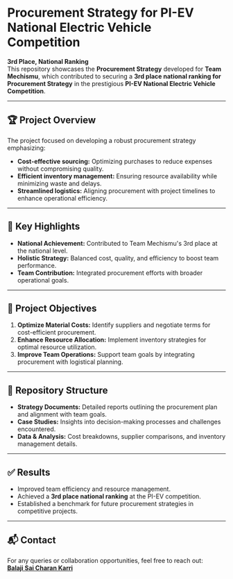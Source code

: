 # Procurement Strategy for PI-EV National Electric Vehicle Competition

**3rd Place, National Ranking**  
This repository showcases the **Procurement Strategy** developed for **Team Mechismu**, which contributed to securing a **3rd place national ranking for Procurement Strategy** in the prestigious **PI-EV National Electric Vehicle Competition**.

---

## 🏆 Project Overview

The project focused on developing a robust procurement strategy emphasizing:  
- **Cost-effective sourcing:** Optimizing purchases to reduce expenses without compromising quality.  
- **Efficient inventory management:** Ensuring resource availability while minimizing waste and delays.  
- **Streamlined logistics:** Aligning procurement with project timelines to enhance operational efficiency.  

---

## 🚀 Key Highlights
- **National Achievement:** Contributed to Team Mechismu's 3rd place at the national level.  
- **Holistic Strategy:** Balanced cost, quality, and efficiency to boost team performance.  
- **Team Contribution:** Integrated procurement efforts with broader operational goals.  

---

## 🎯 Project Objectives
1. **Optimize Material Costs:** Identify suppliers and negotiate terms for cost-efficient procurement.  
2. **Enhance Resource Allocation:** Implement inventory strategies for optimal resource utilization.  
3. **Improve Team Operations:** Support team goals by integrating procurement with logistical planning.  

---

## 📂 Repository Structure
- **Strategy Documents:** Detailed reports outlining the procurement plan and alignment with team goals.  
- **Case Studies:** Insights into decision-making processes and challenges encountered.  
- **Data & Analysis:** Cost breakdowns, supplier comparisons, and inventory management details.  

---

## ✅ Results
- Improved team efficiency and resource management.  
- Achieved a **3rd place national ranking** at the PI-EV competition.  
- Established a benchmark for future procurement strategies in competitive projects.  

---

## 📬 Contact

For any queries or collaboration opportunities, feel free to reach out:  
**[Balaji Sai Charan Karri](balajisaicharan975@gmail.com)**  
